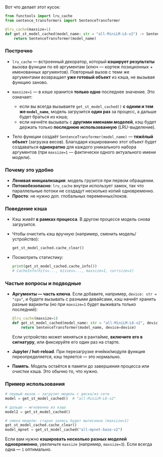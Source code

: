 Вот что делает этот кусок:

```python
from functools import lru_cache
from sentence_transformers import SentenceTransformer

@lru_cache(maxsize=1)
def get_st_model_cached(model_name: str = "all-MiniLM-L6-v2") -> SentenceTransformer:
    return SentenceTransformer(model_name)
```

### Построчно

* `lru_cache` — встроенный декоратор, который **кэширует результаты** вызова функции по её аргументам (ключ — кортеж позиционных + именованных аргументов). Повторный вызов с теми же аргументами возвращает **уже готовый объект** из кэша, не вызывая функцию заново.

* `maxsize=1` — в кэше хранится **только одно** последнее значение.
  Это означает:

  * если вы всегда вызываете `get_st_model_cached()` **с одним и тем же `model_name`**, модель загрузится **один раз** за процесс, а дальше будет браться из кэша;
  * если начнёте вызывать с **другими именами моделей**, кэш будет держать только **последнюю использованную** (LRU-выделение).

* Тело функции создаёт `SentenceTransformer(model_name)` — **тяжёлый объект** (загрузка весов). Благодаря кэшированию этот объект будет создаваться **однократно** для каждого уникального набора аргументов (при `maxsize=1` — фактически одного актуального имени модели).

### Почему это удобно

* **Ленивая инициализация**: модель грузится при первом обращении.
* **Потокобезопасно**: `lru_cache` внутри использует замок, так что параллельные потоки не создадут несколько копий одновременно.
* **Просто**: не нужно доп. глобальных переменных/локов.

### Поведение кэша

* Кэш живёт **в рамках процесса**. В другом процессе модель снова загрузится.
* Чтобы очистить кэш вручную (например, сменить модель/устройство):

  ```python
  get_st_model_cached.cache_clear()
  ```
* Посмотреть статистику:

  ```python
  print(get_st_model_cached.cache_info())
  # CacheInfo(hits=..., misses=..., maxsize=1, currsize=1)
  ```

### Частые вопросы и подводные

* **Аргументы — часть ключа**. Если добавите, например, `device: str = "cpu"`, и будете вызывать с разными девайсами, кэш начнёт хранить разные варианты (но при `maxsize=1` будет выживать только последний):

  ```python
  @lru_cache(maxsize=1)
  def get_st_model_cached(model_name: str = "all-MiniLM-L6-v2", device: str = "cpu"):
      return SentenceTransformer(model_name, device=device)
  ```

  Если устройство может меняться в рантайме, **включите его в сигнатуру**, или фиксируйте его один раз на старте.

* **Jupyter / hot-reload**. При перезагрузке ячейки/модуля функция переопределяется, кэш теряется — это нормально.

* **Память**. Модель остаётся в памяти до завершения процесса или очистки кэша. Это обычно то, что нужно.

### Пример использования

```python
# первый вызов — загрузит модель с диска/из сети
model = get_st_model_cached()  # "all-MiniLM-L6-v2"

# дальше — мгновенно из кэша
model2 = get_st_model_cached()

# смена модели: старая запись будет вытеснена (maxsize=1)
get_st_model_cached.cache_clear()
model_mpnet = get_st_model_cached("all-mpnet-base-v2")
```

Если вам нужно **кэшировать несколько разных моделей одновременно**, увеличьте `maxsize` (например, `maxsize=3`). Если всегда одна — `1` оптимально.

